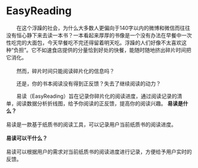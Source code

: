 # EasyReading
&emsp;&emsp;在这个浮躁的社会，为什么大多数人更偏向于140字以内的微博和微信而往往没有恒心静下来去读一本书？一本看起来厚厚的书像是一个没有办法在早餐中一次性吃完的大面包，今天早餐吃不完还得留着明天吃。浮躁的人们好像不太喜欢这种“负担”。它不如速食店提供的分量恰到好处的快餐，能随时随地挤出碎片时间把它消化。</br></br>
&emsp;&emsp;然而，碎片时间只能阅读碎片化的信息吗？

&emsp;&emsp;还是，你的书本阅读没有得到正反馈？失去了继续阅读的动力？

&emsp;&emsp;易读（EasyReading）旨在记录你碎片化的阅读进度，通过阅读记录的清单，阅读数据分析折线图，给予你阅读的正反馈，提高你的阅读兴趣。
**易读是什么？**</br></br>
易读是一款基于纸质书的阅读工具，可以记录用户当前纸质书的阅读进度。</br></br>
**易读可以干什么？**</br></br>
易读可以根据用户的需求对当前纸质书的阅读进度进行记录，方便给予用户实时的反馈。</br></br>


